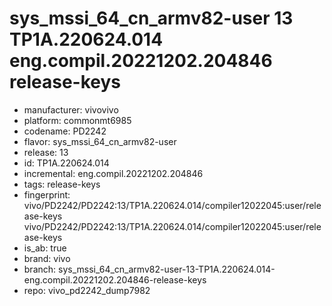 # sys_mssi_64_cn_armv82-user 13 TP1A.220624.014 eng.compil.20221202.204846 release-keys
- manufacturer: vivovivo
- platform: commonmt6985
- codename: PD2242
- flavor: sys_mssi_64_cn_armv82-user
- release: 13
- id: TP1A.220624.014
- incremental: eng.compil.20221202.204846
- tags: release-keys
- fingerprint: vivo/PD2242/PD2242:13/TP1A.220624.014/compiler12022045:user/release-keys
vivo/PD2242/PD2242:13/TP1A.220624.014/compiler12022045:user/release-keys
- is_ab: true
- brand: vivo
- branch: sys_mssi_64_cn_armv82-user-13-TP1A.220624.014-eng.compil.20221202.204846-release-keys
- repo: vivo_pd2242_dump7982
